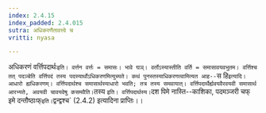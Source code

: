```yaml
---
index: 2.4.15
index_padded: 2.4.015
sutra: अधिकरणैतावत्त्वे च
vritti: nyasa

---
```

अधिकरणं वर्त्तिपदार्थः` इति। वर्त्तन वर्त्तः = समासः। भावे घञ्। वर्तोऽस्यास्तीति वर्ति = समासावयवभुतम। वर्त्तिश्च तत् पदञ्चेति वर्त्तिपदं तस्य पदस्यार्थोऽधिकरणमित्युच्यते। कथं पुनस्तस्याधिकरणत्वामित्यत आह-- `स हि` इत्यादि। आधारो ह्यधिकरणम्। वर्त्तिपदार्थश्च समासार्थस्याधारो भवति; तत्र तस्य समवायात्। वर्त्तिपदार्थैर्ह्यवयवैरवयवी समासार्थ आरभ्यते, अवयवी चावयवेषु कसमवैति। `तस्य ` इति। वर्त्तिपदार्थस्य। `दश पिमे नास्ति--काशिका, पदमञ्जरी चफ् इमे दन्तौष्ठाःफ्` इति। `द्वन्द्वश्च` (2.4.2) इत्यादिना प्राप्तिः।।